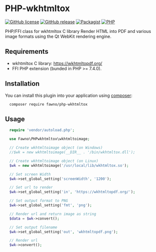 # PHP-wkhtmltox

[![GitHub license](https://img.shields.io/github/license/fawno/PHP-wkhtmltox)](https://github.com/fawno/PHP-wkhtmltox/blob/master/LICENSE)
[![GitHub release](https://img.shields.io/github/release/fawno/PHP-wkhtmltox)](https://github.com/fawno/PHP-wkhtmltox/releases)
[![Packagist](https://img.shields.io/packagist/v/fawno/php-wkhtmltox)](https://packagist.org/packages/fawno/php-wkhtmltox)
[![PHP](https://img.shields.io/packagist/php-v/fawno/php-wkhtmltox)](https://php.net)

 PHP/FFI class for wkhtmltox C library
 Render HTML into PDF and various image formats using the Qt WebKit rendering engine.

## Requirements
 - wkhtmltox C library: https://wkhtmltopdf.org/
 - FFI PHP extension (bunded in PHP >= 7.4.0).

## Installation

You can install this plugin into your application using
[composer](https://getcomposer.org):

```
  composer require fawno/php-wkhtmltox
```

## Usage

```php
  require 'vendor/autoload.php';

  use Fawno\PHPwkhtmltox\wkhtmltoimage;

  // Create wkhtmltoimage object (on Windows)
  //$wk = new wkhtmltoimage(__DIR__ . '/bin/wkhtmltox.dll');

  // Create wkhtmltoimage object (on Linux)
  $wk = new wkhtmltoimage('/usr/local/lib/wkhtmltox.so');

  // Set screen Width
  $wk->set_global_setting('screenWidth', '1200');

  // Set url to render
  $wk->set_global_setting('in', 'https://wkhtmltopdf.org/');

  // Set output format to PNG
  $wk->set_global_setting('fmt', 'png');

  // Render url and return image as string
  $data = $wk->convert();

  // Set output filename
  $wk->set_global_setting('out', 'wkhtmltopdf.png');

  // Render url
  $wk->convert();
```

